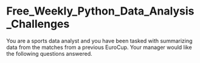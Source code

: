 # Free_Weekly_Python_Data_Analysis_Challenges
You are a sports data analyst and you have been tasked with summarizing data from the matches from a previous EuroCup. Your manager would like the following questions answered.
